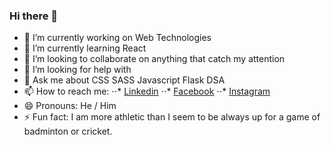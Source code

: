 ### Hi there 👋

<!--
**vibhubhatia007/vibhubhatia007** is a ✨ _special_ ✨ repository because its `README.md` (this file) appears on your GitHub profile.

Here are some ideas to get you started:

- 🔭 I’m currently working on ...
- 🌱 I’m currently learning ...
- 👯 I’m looking to collaborate on ...
- 🤔 I’m looking for help with ...
- 💬 Ask me about ...
- 📫 How to reach me: ...
- 😄 Pronouns: ...
- ⚡ Fun fact: ...
-->

- 🔭 I’m currently working on Web Technologies
- 🌱 I’m currently learning React
- 👯 I’m looking to collaborate on anything that catch my attention
- 🤔 I’m looking for help with 
- 💬 Ask me about CSS SASS Javascript Flask DSA
- 📫 How to reach me: 
⋅⋅* [Linkedin](https://www.linkedin.com/in/vibhu-bhatia-483629167/)
⋅⋅* [Facebook](https://www.facebook.com/profile.php?id=100008940287252)
⋅⋅* [Instagram](https://www.instagram.com/vibhu.669/)
- 😄 Pronouns: He / Him
- ⚡ Fun fact: I am more athletic than I seem to be always up for a game of badminton or cricket.
